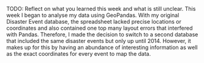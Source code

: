 TODO: Reflect on what you learned this week and what is still unclear.
This week I began to analyse my data using GeoPandas.
With my original Disaster Event database, the spreadsheet lacked precise locations or coordinates and also contained one top many layout errors that interfered with Pandas.
Therefore, I made the decision to switch to a second database that included the same disaster events but only up until 2014. However, it makes up for this by having an abundance of interesting information as well as the exact coordinates for every event to map the data.
